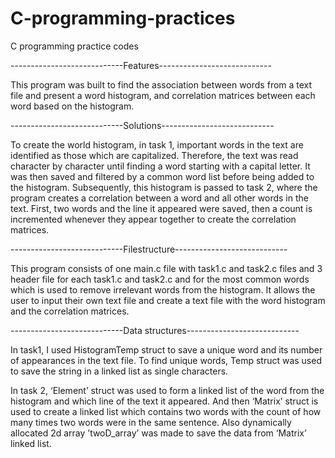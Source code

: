 # C-programming-practices
C programming practice codes 


----------------------------Features----------------------------

This program was built to find the association between words from a text file and present a word histogram, and correlation matrices between each word based on the histogram.


----------------------------Solutions----------------------------

To create the world histogram, in task 1, important words in the text are identified as those which are capitalized. Therefore, the text was read character by character until finding a word starting with a capital letter. It was then saved and filtered by a common word list before being added to the histogram. Subsequently, this histogram is passed to task 2, where the program creates a correlation between a word and all other words in the text. First, two words and the line it appeared were saved, then a count is incremented whenever they appear together to create the correlation matrices.


----------------------------Filestructure----------------------------

This program consists of one main.c file with task1.c and task2.c files and 3 header file for each task1.c and task2.c and for the most common words which is used to remove irrelevant words from the histogram. It allows the user to input their own text file and create a text file with the word histogram and the correlation matrices.


----------------------------Data structures----------------------------

In task1, I used HistogramTemp struct to save a unique word and its number of appearances in the text file. To find unique words, Temp struct was used to save the string in a linked list as single characters.

In task 2, ‘Element’ struct was used to form a linked list of the word from the histogram and which line of the text it appeared. And then ‘Matrix’ struct is used to create a linked list which contains two words with the count of how many times two words were in the same sentence. Also dynamically allocated 2d array ’twoD_array’ was made to save the data from ‘Matrix’ linked list.
